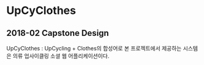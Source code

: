 UpCyClothes
============
2018-02 Capstone Design
- 
UpCyClothes : UpCycling + Clothes의 합성어로 본 프로젝트에서 제공하는 시스템은 의류 업사이클링 소셜 웹 어플리케이션이다.

